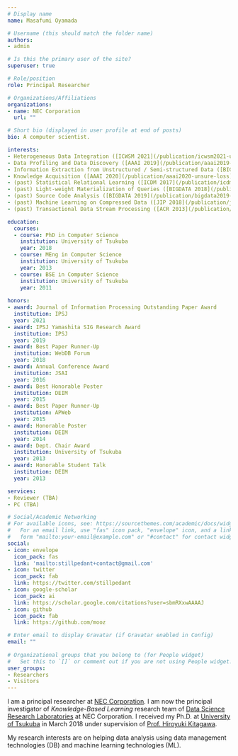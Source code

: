 ```yaml
---
# Display name
name: Masafumi Oyamada

# Username (this should match the folder name)
authors:
- admin

# Is this the primary user of the site?
superuser: true

# Role/position
role: Principal Researcher

# Organizations/Affiliations
organizations:
- name: NEC Corporation
  url: ""

# Short bio (displayed in user profile at end of posts)
bio: A computer scientist.

interests:
- Heterogeneous Data Integration ([ICWSM 2021](/publication/icwsm2021-uil))
- Data Profiling and Data Discovery ([AAAI 2019](/publication/aaai2019-meimei), [ICDE 2021](/publication/icde2021-pexeso))
- Information Extraction from Unstructured / Semi-structured Data ([BIGDATA 2019](/publication/bigdata2019-script-analysis), [EMNLP 2021](/publication/emnlp2021-taxonomy-enrichment))
- Knowledge Acquisition ([AAAI 2020](/publication/aaai2020-unsure-loss), [PAKDD 2021](/publication/pakdd2021-prototype))
- (past) Statistical Relational Learning ([ICDM 2017](/publication/icdm2017-relational-mixture-of-experts), [PAKDD 2017](/publication/pakdd2017-topic-bi-clustering))
- (past) Light-weight Materialization of Queries ([BIGDATA 2018](/publication/bigdata2018-apa-tree))
- (past) Source Code Analysis ([BIGDATA 2019](/publication/bigdata2019-script-analysis))
- (past) Machine Learning on Compressed Data ([JIP 2018](/publication/jip2018-compressed-machine-learning), [APWEB 2014](/publication/apweb2014-moarle))
- (past) Transactional Data Stream Processing ([ACR 2013](/publication/acr2013-transactional-stream), [SAC 2013](/publication/sac2013-transactional-stream))

education:
  courses:
  - course: PhD in Computer Science
    institution: University of Tsukuba
    year: 2018
  - course: MEng in Computer Science
    institution: University of Tsukuba
    year: 2013
  - course: BSE in Computer Science
    institution: University of Tsukuba
    year: 2011
  
honors:
- award: Journal of Information Processing Outstanding Paper Award
  institution: IPSJ
  year: 2021
- award: IPSJ Yamashita SIG Research Award
  institution: IPSJ
  year: 2019
- award: Best Paper Runner-Up
  institution: WebDB Forum
  year: 2018
- award: Annual Conference Award 
  institution: JSAI
  year: 2016
- award: Best Honorable Poster 
  institution: DEIM
  year: 2015
- award: Best Paper Runner-Up
  institution: APWeb
  year: 2015
- award: Honorable Poster 
  institution: DEIM
  year: 2014
- award: Dept. Chair Award
  institution: University of Tsukuba
  year: 2013
- award: Honorable Student Talk 
  institution: DEIM
  year: 2013

services:
- Reviewer (TBA)
- PC (TBA)

# Social/Academic Networking
# For available icons, see: https://sourcethemes.com/academic/docs/widgets/#icons
#   For an email link, use "fas" icon pack, "envelope" icon, and a link in the
#   form "mailto:your-email@example.com" or "#contact" for contact widget.
social:
- icon: envelope
  icon_pack: fas
  link: 'mailto:stillpedant+contact@gmail.com'
- icon: twitter
  icon_pack: fab
  link: https://twitter.com/stillpedant
- icon: google-scholar
  icon_pack: ai
  link: https://scholar.google.com/citations?user=sbmRXxwAAAAJ
- icon: github
  icon_pack: fab
  link: https://github.com/mooz

# Enter email to display Gravatar (if Gravatar enabled in Config)
email: ""
  
# Organizational groups that you belong to (for People widget)
#   Set this to `[]` or comment out if you are not using People widget.  
user_groups:
- Researchers
- Visitors
---
```


I am a principal researcher at [NEC Corporation](https://www.nec.com/). I am now
the principal investigator of *Knowledge-Based Learning* research team of [Data
Science Research Laboratories](https://www.nec.com/en/global/rd/) at NEC
Corporation. I received my Ph.D. at [University of
Tsukuba](https://www.tsukuba.ac.jp/en/) in March 2018 under supervision of
[Prof. Hiroyuki Kitagawa](http://www.kde.cs.tsukuba.ac.jp/~kitagawa/index.html).

My research interests are on helping data analysis using <i class="fas
fa-database"></i> data management technologies (DB) and <i class="fas
fa-brain"></i> machine learning technologies (ML).
